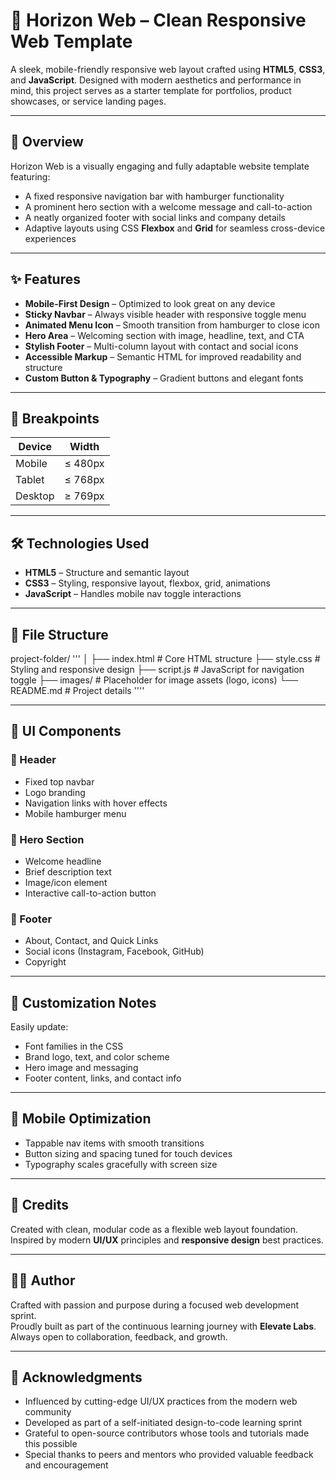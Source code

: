# 🌅 Horizon Web – Clean Responsive Web Template

A sleek, mobile-friendly responsive web layout crafted using **HTML5**, **CSS3**, and **JavaScript**. Designed with modern aesthetics and performance in mind, this project serves as a starter template for portfolios, product showcases, or service landing pages.

---

## 🚀 Overview

Horizon Web is a visually engaging and fully adaptable website template featuring:

- A fixed responsive navigation bar with hamburger functionality  
- A prominent hero section with a welcome message and call-to-action  
- A neatly organized footer with social links and company details  
- Adaptive layouts using CSS **Flexbox** and **Grid** for seamless cross-device experiences  

---

## ✨ Features

- **Mobile-First Design** – Optimized to look great on any device  
- **Sticky Navbar** – Always visible header with responsive toggle menu  
- **Animated Menu Icon** – Smooth transition from hamburger to close icon  
- **Hero Area** – Welcoming section with image, headline, text, and CTA  
- **Stylish Footer** – Multi-column layout with contact and social icons  
- **Accessible Markup** – Semantic HTML for improved readability and structure  
- **Custom Button & Typography** – Gradient buttons and elegant fonts  

---

## 📐 Breakpoints

| Device   | Width      |
|----------|------------|
| Mobile   | ≤ 480px    |
| Tablet   | ≤ 768px    |
| Desktop  | ≥ 769px    |

---

## 🛠️ Technologies Used

- **HTML5** – Structure and semantic layout  
- **CSS3** – Styling, responsive layout, flexbox, grid, animations  
- **JavaScript** – Handles mobile nav toggle interactions  

---

## 📁 File Structure
project-folder/
'''
│
├── index.html # Core HTML structure
├── style.css # Styling and responsive design
├── script.js # JavaScript for navigation toggle
├── images/ # Placeholder for image assets (logo, icons)
└── README.md # Project details
''''

---

## 📸 UI Components

### 🔹 Header
- Fixed top navbar  
- Logo branding  
- Navigation links with hover effects  
- Mobile hamburger menu  

### 🔹 Hero Section
- Welcome headline  
- Brief description text  
- Image/icon element  
- Interactive call-to-action button  

### 🔹 Footer
- About, Contact, and Quick Links  
- Social icons (Instagram, Facebook, GitHub)  
- Copyright  

---

## 🔧 Customization Notes

Easily update:

- Font families in the CSS  
- Brand logo, text, and color scheme  
- Hero image and messaging  
- Footer content, links, and contact info  

---

## 📱 Mobile Optimization

- Tappable nav items with smooth transitions  
- Button sizing and spacing tuned for touch devices  
- Typography scales gracefully with screen size  

---

## 🙌 Credits

Created with clean, modular code as a flexible web layout foundation.  
Inspired by modern **UI/UX** principles and **responsive design** best practices.

---

## 👨‍💻 Author

Crafted with passion and purpose during a focused web development sprint.  
Proudly built as part of the continuous learning journey with **Elevate Labs**.  
Always open to collaboration, feedback, and growth.


---

## 🙏 Acknowledgments

- Influenced by cutting-edge UI/UX practices from the modern web community  
- Developed as part of a self-initiated design-to-code learning sprint  
- Grateful to open-source contributors whose tools and tutorials made this possible  
- Special thanks to peers and mentors who provided valuable feedback and encouragement



